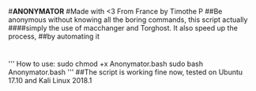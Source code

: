 #**ANONYMATOR**
#Made with <3 From France by Timothe P
##Be anonymous without knowing all the boring commands, this script actually
####simply the use of macchanger and Torghost. It also speed up the process,
##by automating it
#
'''
How to use:
sudo chmod +x Anonymator.bash
sudo bash Anonymator.bash
'''
##The script is working fine now, tested on Ubuntu 17.10 and Kali Linux 2018.1
